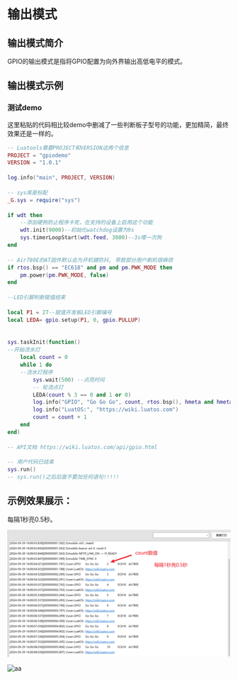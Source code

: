 # 输出模式

## 输出模式简介

GPIO的输出模式是指将GPIO配置为向外界输出高低电平的模式。

## 输出模式示例

### 测试demo

这里粘贴的代码相比较demo中删减了一些判断板子型号的功能，更加精简，最终效果还是一样的。

```lua
-- Luatools需要PROJECT和VERSION这两个信息
PROJECT = "gpiodemo"
VERSION = "1.0.1"

log.info("main", PROJECT, VERSION)

-- sys库是标配
_G.sys = require("sys")

if wdt then
    --添加硬狗防止程序卡死，在支持的设备上启用这个功能
    wdt.init(9000)--初始化watchdog设置为9s
    sys.timerLoopStart(wdt.feed, 3000)--3s喂一次狗
end

-- Air780E的AT固件默认会为开机键防抖, 导致部分用户刷机很麻烦
if rtos.bsp() == "EC618" and pm and pm.PWK_MODE then
    pm.power(pm.PWK_MODE, false)
end

--LED引脚判断赋值结束

local P1 = 27--赋值开发板LED引脚编号
local LEDA= gpio.setup(P1, 0, gpio.PULLUP)


sys.taskInit(function()
--开始流水灯
    local count = 0
    while 1 do
    --流水灯程序
        sys.wait(500) --点亮时间
        -- 轮流点灯
        LEDA(count % 3 == 0 and 1 or 0)
        log.info("GPIO", "Go Go Go", count, rtos.bsp(), hmeta and hmeta.model() or "")
        log.info("LuatOS:", "https://wiki.luatos.com")
        count = count + 1
    end
end)

-- API文档 https://wiki.luatos.com/api/gpio.html

-- 用户代码已结束
sys.run()
-- sys.run()之后后面不要加任何语句!!!!!

```

## 示例效果展示：

每隔1秒亮0.5秒。

![aa](./image/basic_xiaoguozhanshi1.png)

![aa](./image/basic_xiaoguozhanshi1.gif)

